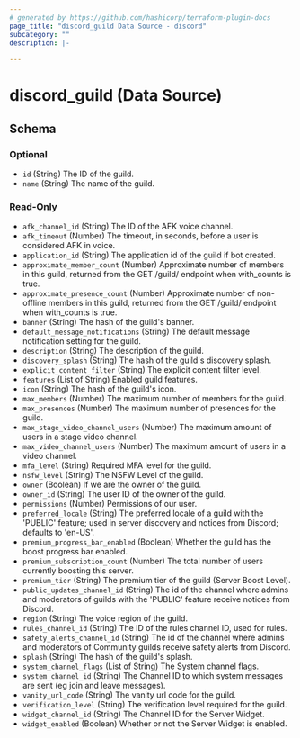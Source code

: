 ```yaml
---
# generated by https://github.com/hashicorp/terraform-plugin-docs
page_title: "discord_guild Data Source - discord"
subcategory: ""
description: |-
  
---
```


# discord_guild (Data Source)





<!-- schema generated by tfplugindocs -->
## Schema

### Optional

- `id` (String) The ID of the guild.
- `name` (String) The name of the guild.

### Read-Only

- `afk_channel_id` (String) The ID of the AFK voice channel.
- `afk_timeout` (Number) The timeout, in seconds, before a user is considered AFK in voice.
- `application_id` (String) The application id of the guild if bot created.
- `approximate_member_count` (Number) Approximate number of members in this guild, returned from the GET /guild/<id> endpoint when with_counts is true.
- `approximate_presence_count` (Number) Approximate number of non-offline members in this guild, returned from the GET /guild/<id> endpoint when with_counts is true.
- `banner` (String) The hash of the guild's banner.
- `default_message_notifications` (String) The default message notification setting for the guild.
- `description` (String) The description of the guild.
- `discovery_splash` (String) The hash of the guild's discovery splash.
- `explicit_content_filter` (String) The explicit content filter level.
- `features` (List of String) Enabled guild features.
- `icon` (String) The hash of the guild's icon.
- `max_members` (Number) The maximum number of members for the guild.
- `max_presences` (Number) The maximum number of presences for the guild.
- `max_stage_video_channel_users` (Number) The maximum amount of users in a stage video channel.
- `max_video_channel_users` (Number) The maximum amount of users in a video channel.
- `mfa_level` (String) Required MFA level for the guild.
- `nsfw_level` (String) The NSFW Level of the guild.
- `owner` (Boolean) If we are the owner of the guild.
- `owner_id` (String) The user ID of the owner of the guild.
- `permissions` (Number) Permissions of our user.
- `preferred_locale` (String) The preferred locale of a guild with the 'PUBLIC' feature; used in server discovery and notices from Discord; defaults to 'en-US'.
- `premium_progress_bar_enabled` (Boolean) Whether the guild has the boost progress bar enabled.
- `premium_subscription_count` (Number) The total number of users currently boosting this server.
- `premium_tier` (String) The premium tier of the guild (Server Boost Level).
- `public_updates_channel_id` (String) The id of the channel where admins and moderators of guilds with the 'PUBLIC' feature receive notices from Discord.
- `region` (String) The voice region of the guild.
- `rules_channel_id` (String) The ID of the rules channel ID, used for rules.
- `safety_alerts_channel_id` (String) The id of the channel where admins and moderators of Community guilds receive safety alerts from Discord.
- `splash` (String) The hash of the guild's splash.
- `system_channel_flags` (List of String) The System channel flags.
- `system_channel_id` (String) The Channel ID to which system messages are sent (eg join and leave messages).
- `vanity_url_code` (String) The vanity url code for the guild.
- `verification_level` (String) The verification level required for the guild.
- `widget_channel_id` (String) The Channel ID for the Server Widget.
- `widget_enabled` (Boolean) Whether or not the Server Widget is enabled.

